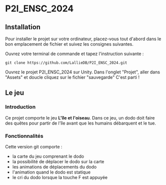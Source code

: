 # P2I_ENSC_2024

## Installation
Pour installer le projet sur votre ordinateur, placez-vous tout d'abord dans le bon emplacement de fichier et suivez les consignes suivantes.

Ouvrez votre terminal de commande et tapez l'instruction suivante : 

`git clone https://github.com/LallieDB/P2I_ENSC_2024.git`

Ouvrez le projet P2I_ENSC_2024 sur Unity.
Dans l'onglet "Projet", aller dans "Assets" et doucle cliquez sur le fichier "sauvegarde"
C'est parti ! 

## Le jeu
### Introduction
Ce projet comporte le jeu **L'île et l'oiseau**. 
Dans ce jeu, un dodo doit faire des quêtes pour partir de l'île avant que les humains débarquent et le tue.


### Fonctionnalités
Cette version git comporte :
- la carte du jeu comprenant le dodo
- la possibilité de déplacer le dodo sur la carte
- les animations de déplacements du dodo
- l'animation quand le dodo est statique
- le cri du dodo lorsque la touche F est appuyée
